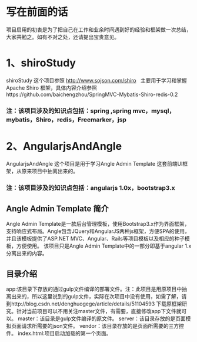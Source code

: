 # 写在前面的话
项目启用的初衷是为了把自己在工作和业余时间遇到好的经验和框架做一次总结，大家共勉之。如有不对之处，还请提出宝贵意见。

# 1、shiroStudy
shiroStudy 这个项目参照 http://www.sojson.com/shiro   主要用于学习和掌握Apache Shiro 框架，具体内容介绍参照https://github.com/baichengzhou/SpringMVC-Mybatis-Shiro-redis-0.2
### 注：该项目涉及的知识点包括：spring ,spring mvc，mysql，mybatis，Shiro，redis，Freemarker，jsp

# 2、AngularjsAndAngle 
AngularjsAndAngle 这个项目是用于学习Angle Admin Template 这套前端UI框架，从原来项目中抽离出来的。
### 注：该项目涉及的知识点包括：angularjs 1.0x，bootstrap3.x

## Angle Admin Template 简介
Angle Admin Template是一款后台管理模板，使用Bootstrap3.x作为界面框架，支持响应式布局。Angle包含JQuery和AngularJS两种js框架，方便SPA的使用，并且该模板提供了ASP.NET MVC、Angular、Rails等项目模板以及相应的种子模板，方便使用。
该项目只是Angle Admin Template中的一部分即基于angular 1.x分离出来的内容。
## 目录介绍
app:该目录下存放的通过gulp文件编译的部署文件。注：此项目是用原项目中抽离出来的，所以这里说到的gulp文件，实际在次项目中没有使用，如需了解，请到http://blog.csdn.net/denghuogege/article/details/51104593 下载原框架研究。针对当前项目可以不用关注master文件，有需要，直接修改app下文件就可以。
master：该目录是gulp文件编译的原文件。
server：该目录存放的是页面模拟页面请求所需要的json文件。
vendor：该目录存放的是页面所需要的三方控件。
index.html:项目启动加载的第一个页面。





